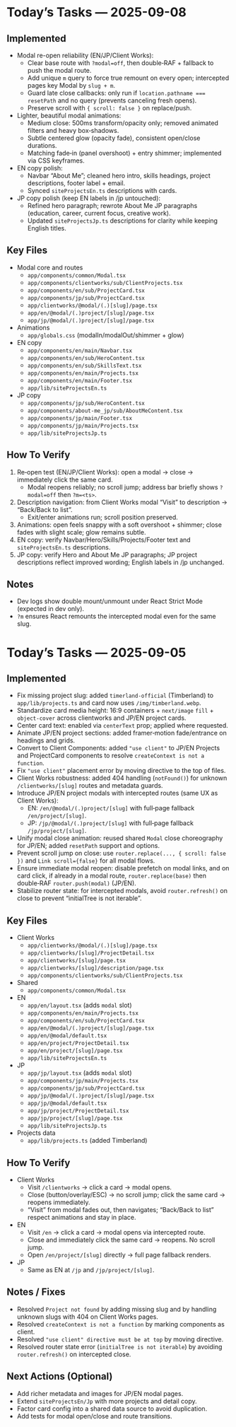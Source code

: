 # Today’s Tasks — 2025-09-08

## Implemented
- Modal re-open reliability (EN/JP/Client Works):
  - Clear base route with `?modal=off`, then double‑RAF + fallback to push the modal route.
  - Add unique `m` query to force true remount on every open; intercepted pages key Modal by `slug + m`.
  - Guard late close callbacks: only run if `location.pathname === resetPath` and no query (prevents canceling fresh opens).
  - Preserve scroll with `{ scroll: false }` on replace/push.
- Lighter, beautiful modal animations:
  - Medium close: 500ms transform/opacity only; removed animated filters and heavy box‑shadows.
  - Subtle centered glow (opacity fade), consistent open/close durations.
  - Matching fade‑in (panel overshoot) + entry shimmer; implemented via CSS keyframes.
- EN copy polish:
  - Navbar “About Me”; cleaned hero intro, skills headings, project descriptions, footer label + email.
  - Synced `siteProjectsEn.ts` descriptions with cards.
- JP copy polish (keep EN labels in /jp untouched):
  - Refined hero paragraph; rewrote About Me JP paragraphs (education, career, current focus, creative work).
  - Updated `siteProjectsJp.ts` descriptions for clarity while keeping English titles.

## Key Files
- Modal core and routes
  - `app/components/common/Modal.tsx`
  - `app/components/clientworks/sub/ClientProjects.tsx`
  - `app/components/en/sub/ProjectCard.tsx`
  - `app/components/jp/sub/ProjectCard.tsx`
  - `app/clientworks/@modal/(.)[slug]/page.tsx`
  - `app/en/@modal/(.)project/[slug]/page.tsx`
  - `app/jp/@modal/(.)project/[slug]/page.tsx`
- Animations
  - `app/globals.css` (modalIn/modalOut/shimmer + glow)
- EN copy
  - `app/components/en/main/Navbar.tsx`
  - `app/components/en/sub/HeroContent.tsx`
  - `app/components/en/sub/SkillsText.tsx`
  - `app/components/en/main/Projects.tsx`
  - `app/components/en/main/Footer.tsx`
  - `app/lib/siteProjectsEn.ts`
- JP copy
  - `app/components/jp/sub/HeroContent.tsx`
  - `app/components/about-me_jp/sub/AboutMeContent.tsx`
  - `app/components/jp/main/Footer.tsx`
  - `app/components/jp/main/Projects.tsx`
  - `app/lib/siteProjectsJp.ts`

## How To Verify
1. Re‑open test (EN/JP/Client Works): open a modal → close → immediately click the same card.
   - Modal reopens reliably; no scroll jump; address bar briefly shows `?modal=off` then `?m=<ts>`.
2. Description navigation: from Client Works modal “Visit” to description → “Back/Back to list”.
   - Exit/enter animations run; scroll position preserved.
3. Animations: open feels snappy with a soft overshoot + shimmer; close fades with slight scale; glow remains subtle.
4. EN copy: verify Navbar/Hero/Skills/Projects/Footer text and `siteProjectsEn.ts` descriptions.
5. JP copy: verify Hero and About Me JP paragraphs; JP project descriptions reflect improved wording; English labels in /jp unchanged.

## Notes
- Dev logs show double mount/unmount under React Strict Mode (expected in dev only).
- `?m` ensures React remounts the intercepted modal even for the same slug.

# Today’s Tasks — 2025-09-05

## Implemented
- Fix missing project slug: added `timerland-official` (Timberland) to `app/lib/projects.ts` and card now uses `/img/timberland.webp`.
- Standardize card media height: 16:9 containers + `next/image` `fill` + `object-cover` across clientworks and JP/EN project cards.
- Center card text: enabled via `centerText` prop; applied where requested.
- Animate JP/EN project sections: added framer‑motion fade/entrance on headings and grids.
- Convert to Client Components: added `"use client"` to JP/EN Projects and ProjectCard components to resolve `createContext is not a function`.
- Fix `"use client"` placement error by moving directive to the top of files.
- Client Works robustness: added 404 handling (`notFound()`) for unknown `/clientworks/[slug]` routes and metadata guards.
- Introduce JP/EN project modals with intercepted routes (same UX as Client Works):
  - EN: `/en/@modal/(.)project/[slug]` with full‑page fallback `/en/project/[slug]`.
  - JP: `/jp/@modal/(.)project/[slug]` with full‑page fallback `/jp/project/[slug]`.
- Unify modal close animation: reused shared `Modal` close choreography for JP/EN; added `resetPath` support and options.
- Prevent scroll jump on close: use `router.replace(..., { scroll: false })` and `Link scroll={false}` for all modal flows.
- Ensure immediate modal reopen: disable prefetch on modal links, and on card click, if already in a modal route, `router.replace(base)` then double‑RAF `router.push(modal)` (JP/EN).
- Stabilize router state: for intercepted modals, avoid `router.refresh()` on close to prevent “initialTree is not iterable”.

## Key Files
- Client Works
  - `app/clientworks/@modal/(.)[slug]/page.tsx`
  - `app/clientworks/[slug]/ProjectDetail.tsx`
  - `app/clientworks/[slug]/page.tsx`
  - `app/clientworks/[slug]/description/page.tsx`
  - `app/components/clientworks/sub/ClientProjects.tsx`
- Shared
  - `app/components/common/Modal.tsx`
- EN
  - `app/en/layout.tsx` (adds `modal` slot)
  - `app/components/en/main/Projects.tsx`
  - `app/components/en/sub/ProjectCard.tsx`
  - `app/en/@modal/(.)project/[slug]/page.tsx`
  - `app/en/@modal/default.tsx`
  - `app/en/project/ProjectDetail.tsx`
  - `app/en/project/[slug]/page.tsx`
  - `app/lib/siteProjectsEn.ts`
- JP
  - `app/jp/layout.tsx` (adds `modal` slot)
  - `app/components/jp/main/Projects.tsx`
  - `app/components/jp/sub/ProjectCard.tsx`
  - `app/jp/@modal/(.)project/[slug]/page.tsx`
  - `app/jp/@modal/default.tsx`
  - `app/jp/project/ProjectDetail.tsx`
  - `app/jp/project/[slug]/page.tsx`
  - `app/lib/siteProjectsJp.ts`
- Projects data
  - `app/lib/projects.ts` (added Timberland)

## How To Verify
- Client Works
  - Visit `/clientworks` → click a card → modal opens.
  - Close (button/overlay/ESC) → no scroll jump; click the same card → reopens immediately.
  - “Visit” from modal fades out, then navigates; “Back/Back to list” respect animations and stay in place.
- EN
  - Visit `/en` → click a card → modal opens via intercepted route.
  - Close and immediately click the same card → reopens. No scroll jump.
  - Open `/en/project/[slug]` directly → full page fallback renders.
- JP
  - Same as EN at `/jp` and `/jp/project/[slug]`.

## Notes / Fixes
- Resolved `Project not found` by adding missing slug and by handling unknown slugs with 404 on Client Works pages.
- Resolved `createContext is not a function` by marking components as client.
- Resolved `"use client" directive must be at top` by moving directive.
- Resolved router state error (`initialTree is not iterable`) by avoiding `router.refresh()` on intercepted close.

## Next Actions (Optional)
- Add richer metadata and images for JP/EN modal pages.
- Extend `siteProjectsEn/Jp` with more projects and detail copy.
- Factor card config into a shared data source to avoid duplication.
- Add tests for modal open/close and route transitions.

